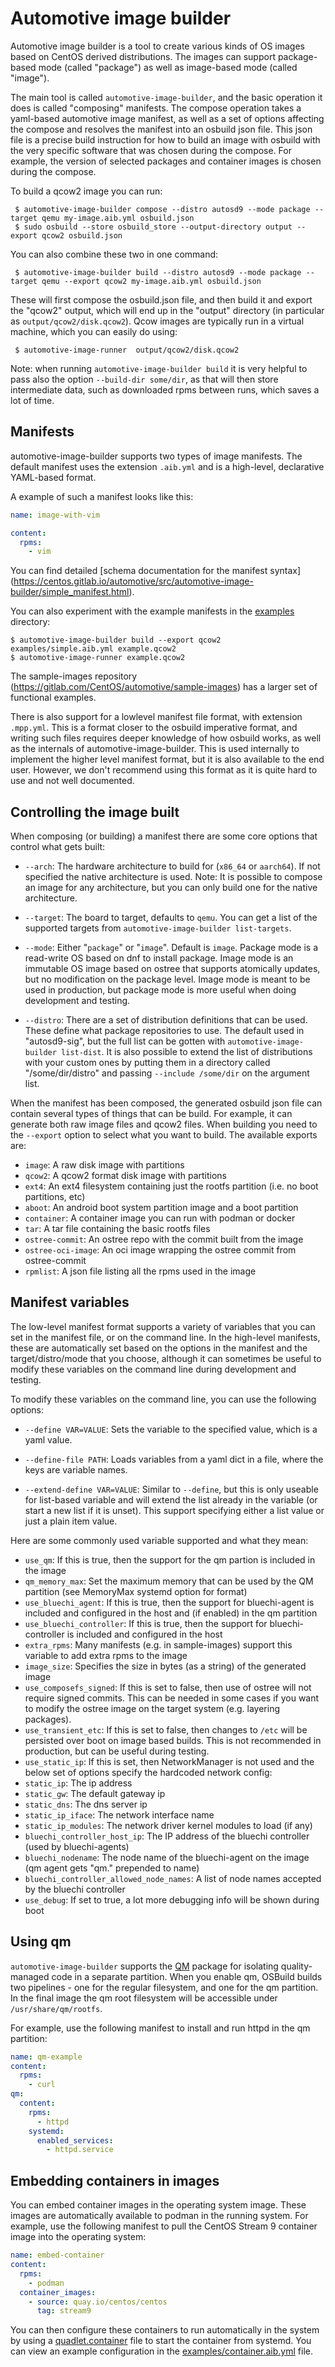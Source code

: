 # Automotive image builder

Automotive image builder is a tool to create various kinds of OS images based on CentOS derived
distributions. The images can support package-based mode (called "package") as well as image-based mode
(called "image").

The main tool is called `automotive-image-builder`, and the basic operation it does is called
"composing" manifests. The compose operation takes a yaml-based automotive image manifest, as well
as a set of options affecting the compose and resolves the manifest into an osbuild json file. This
json file is a precise build instruction for how to build an image with osbuild with the very
specific software that was chosen during the compose. For example, the version of selected packages
and container images is chosen during the compose.

To build a qcow2 image you can run:

```shell
 $ automotive-image-builder compose --distro autosd9 --mode package --target qemu my-image.aib.yml osbuild.json
 $ sudo osbuild --store osbuild_store --output-directory output --export qcow2 osbuild.json
```

You can also combine these two in one command:

```shell
 $ automotive-image-builder build --distro autosd9 --mode package --target qemu --export qcow2 my-image.aib.yml osbuild.json
```

These will first compose the osbuild.json file, and then build it and export the "qcow2" output,
which will end up in the "output" directory (in particular as `output/qcow2/disk.qcow2`). Qcow images
are typically run in a virtual machine, which you can easily do using:

```shell
 $ automotive-image-runner  output/qcow2/disk.qcow2
```

Note: when running `automotive-image-builder build` it is very helpful
to pass also the option `--build-dir some/dir`, as that will then store intermediate data, such as downloaded
rpms between runs, which saves a lot of time.

## Manifests

automotive-image-builder supports two types of image manifests. The
default manifest uses the extension `.aib.yml` and is a high-level,
declarative YAML-based format.

A example of such a manifest looks like this:
```yaml
name: image-with-vim

content:
  rpms:
    - vim
```


You can find detailed [schema documentation for the manifest syntax]
(https://centos.gitlab.io/automotive/src/automotive-image-builder/simple_manifest.html).

You can also experiment with the example manifests in the [examples](examples) directory:

```shell
$ automotive-image-builder build --export qcow2 examples/simple.aib.yml example.qcow2
$ automotive-image-runner example.qcow2
```

The sample-images repository
(https://gitlab.com/CentOS/automotive/sample-images) has a larger set
of functional examples.

There is also support for a lowlevel manifest file format, with extension `.mpp.yml`. This is
a format closer to the osbuild imperative format, and writing such files requires deeper
knowledge of how osbuild works, as well as the internals of automotive-image-builder. This
is used internally to implement the higher level manifest format, but it is also available
to the end user. However, we don't recommend using this format as it is quite hard to use
and not well documented.

## Controlling the image built

When composing (or building) a manifest there are some core options that control what gets built:

* `--arch`: The hardware architecture to build for (`x86_64` or `aarch64`). If not specified the native
   architecture is used. Note: It is possible to compose an image for any architecture, but you can
   only build one for the native architecture.

* `--target`: The board to target, defaults to `qemu`. You can get a list of the supported targets from
 `automotive-image-builder list-targets`.

* `--mode`: Either "`package`" or "`image`". Default is `image`. Package mode is a read-write OS based on
  dnf to install package. Image mode is an immutable OS image based on ostree that supports
  atomically updates, but no modification on the package level. Image mode is meant to be used in
  production, but package mode is more useful when doing development and testing.

* `--distro`: There are a set of distribution definitions that can be used. These define what package
  repositories to use. The default used in "autosd9-sig", but the full list can be gotten with
  `automotive-image-builder list-dist`.  It is also possible to extend the list of distributions
  with your custom ones by putting them in a directory called "/some/dir/distro" and passing
  `--include /some/dir` on the argument list.

When the manifest has been composed, the generated osbuild json file can contain several types of
things that can be build. For example, it can generate both raw image files and qcow2 files. When
building you need to the `--export` option to select what you want to build. The available exports
are:

* `image`: A raw disk image with partitions
* `qcow2`: A qcow2 format disk image with partitions
* `ext4`: An ext4 filesystem containing just the rootfs partition (i.e. no boot partitions, etc)
* `aboot`: An android boot system partition image and a boot partition
* `container`: A container image you can run with podman or docker
* `tar`: A tar file containing the basic rootfs files
* `ostree-commit`: An ostree repo with the commit built from the image
* `ostree-oci-image`: An oci image wrapping the ostree commit from ostree-commit
* `rpmlist`: A json file listing all the rpms used in the image

## Manifest variables

The low-level manifest format supports a variety of variables that you can set in the manifest file, or
on the command line. In the high-level manifests, these are automatically set based on the options in
the manifest and the target/distro/mode that you choose, although it can sometimes be useful to
modify these variables on the command line during development and testing.

To modify these variables on the command line, you can use the following options:

* `--define VAR=VALUE`: Sets the variable to the specified value, which is a yaml value.

* `--define-file PATH`: Loads variables from a yaml dict in a file, where the keys are variable names.

* `--extend-define VAR=VALUE`: Similar to `--define`, but this is only useable for list-based variable
  and will extend the list already in the variable (or start a new list if it is unset). This
  support specifying either a list value or just a plain item value.

Here are some commonly used variable supported and what they mean:

* `use_qm`: If this is true, then the support for the qm partion is included in the image
* `qm_memory_max`: Set the maximum memory that can be used by the QM partition (see MemoryMax systemd option for format)
* `use_bluechi_agent`: If this is true, then the support for bluechi-agent is included and configured in the host and (if enabled) in the qm partition
* `use_bluechi_controller`: If this is true, then the support for bluechi-controller is included and configured in the host
* `extra_rpms`: Many manifests (e.g. in sample-images) support this variable to add extra rpms to the image
* `image_size`: Specifies the size in bytes (as a string) of the generated image
* `use_composefs_signed`: If this is set to false, then use of ostree will not require signed commits. This can be needed in some cases if you want to modify the ostree image on the target system (e.g. layering packages).
* `use_transient_etc`: If this is set to false, then changes to `/etc` will be persisted over boot on image based builds. This is not recommended in production, but can be useful during testing.
* `use_static_ip`: If this is set, then NetworkManager is not used and the below set of options specify the hardcoded network config:
* `static_ip`: The ip address
* `static_gw`: The default gateway ip
* `static_dns`: The dns server ip
* `static_ip_iface`: The network interface name
* `static_ip_modules`: The network driver kernel modules to load (if any)
* `bluechi_controller_host_ip`: The IP address of the bluechi controller (used by bluechi-agents)
* `bluechi_nodename`: The node name of the bluechi-agent on the image (qm agent gets "qm." prepended to name)
* `bluechi_controller_allowed_node_names`: A list of node names accepted by the bluechi controller
* `use_debug`: If set to true, a lot more debugging info will be shown during boot

## Using qm

`automotive-image-builder` supports the [QM](https://github.com/containers/qm/tree/main) package for
isolating quality-managed code in a separate partition. When you enable qm, OSBuild builds two pipelines -
one for the regular filesystem, and one for the qm partition. In the final image the qm root
filesystem will be accessible under `/usr/share/qm/rootfs`.

For example, use the following manifest to install and run httpd in the qm partition:

```yaml
name: qm-example
content:
  rpms:
    - curl
qm:
  content:
    rpms:
      - httpd
    systemd:
      enabled_services:
        - httpd.service
```

## Embedding containers in images

You can embed container images in the operating system image. These images are automatically
available to podman in the running system. For example, use the following manifest to
pull the CentOS Stream 9 container image into the operating system:

```yaml
name: embed-container
content:
  rpms:
    - podman
  container_images:
    - source: quay.io/centos/centos
      tag: stream9
```

You can then configure these containers to run automatically in the system by using a
[quadlet.container](https://docs.podman.io/en/latest/markdown/podman-systemd.unit.5.html) file
to start the container from systemd. You can view an example configuration in the
[examples/container.aib.yml](examples/container.aib.yml) file.
